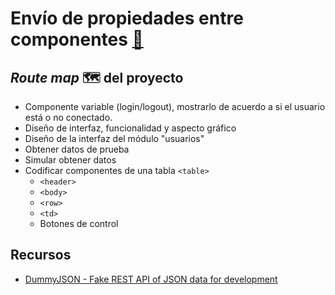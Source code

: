 # Envío de propiedades entre componentes [🔗](https://github.com/alcardm/intro-reactjs-frontend)

## _Route map_ 🗺 del proyecto

- Componente variable (login/logout), mostrarlo de acuerdo a si el usuario está o no conectado.
- Diseño de interfaz, funcionalidad y aspecto gráfico
- Diseño de la interfaz del módulo "usuarios"
- Obtener datos de prueba
- Simular obtener datos
- Codificar componentes de una tabla `<table>`
  - `<header>`
  - `<body>`
  - `<row>`
  - `<td>`
  - Botones de control

## Recursos

- [DummyJSON - Fake REST API of JSON data for development](https://dummyjson.com/)
